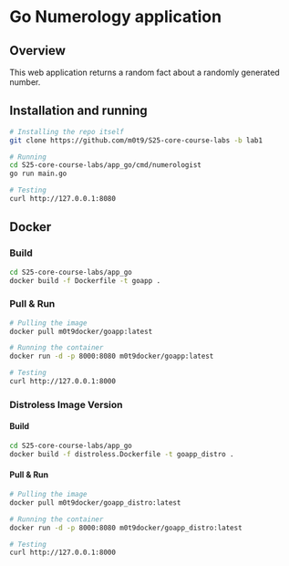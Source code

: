 # Go Numerology application

## Overview

This web application returns a random fact about a randomly generated number.

## Installation and running

```bash
# Installing the repo itself
git clone https://github.com/m0t9/S25-core-course-labs -b lab1

# Running
cd S25-core-course-labs/app_go/cmd/numerologist
go run main.go

# Testing
curl http://127.0.0.1:8080
```

## Docker

### Build

```bash
cd S25-core-course-labs/app_go
docker build -f Dockerfile -t goapp .
```

### Pull & Run

```bash
# Pulling the image
docker pull m0t9docker/goapp:latest

# Running the container
docker run -d -p 8000:8080 m0t9docker/goapp:latest

# Testing
curl http://127.0.0.1:8000
```

### Distroless Image Version

#### Build

```bash
cd S25-core-course-labs/app_go
docker build -f distroless.Dockerfile -t goapp_distro .
```

#### Pull & Run

```bash
# Pulling the image
docker pull m0t9docker/goapp_distro:latest

# Running the container
docker run -d -p 8000:8080 m0t9docker/goapp_distro:latest

# Testing
curl http://127.0.0.1:8000
```